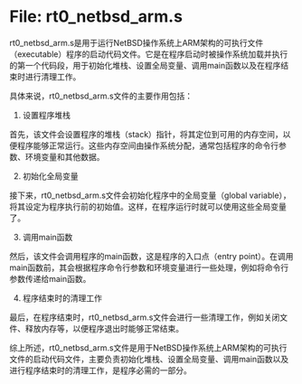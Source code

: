 # File: rt0_netbsd_arm.s

rt0_netbsd_arm.s是用于运行NetBSD操作系统上ARM架构的可执行文件（executable）程序的启动代码文件。它是在程序启动时被操作系统加载并执行的第一个代码段，用于初始化堆栈、设置全局变量、调用main函数以及在程序结束时进行清理工作。

具体来说，rt0_netbsd_arm.s文件的主要作用包括：

1. 设置程序堆栈

首先，该文件会设置程序的堆栈（stack）指针，将其定位到可用的内存空间，以便程序能够正常运行。这些内存空间由操作系统分配，通常包括程序的命令行参数、环境变量和其他数据。

2. 初始化全局变量

接下来，rt0_netbsd_arm.s文件会初始化程序中的全局变量（global variable），将其设定为程序执行前的初始值。这样，在程序运行时就可以使用这些全局变量了。

3. 调用main函数

然后，该文件会调用程序的main函数，这是程序的入口点（entry point）。在调用main函数前，其会根据程序命令行参数和环境变量进行一些处理，例如将命令行参数传递给main函数。

4. 程序结束时的清理工作

最后，在程序结束时，rt0_netbsd_arm.s文件会进行一些清理工作，例如关闭文件、释放内存等，以便程序退出时能够正常结束。

综上所述，rt0_netbsd_arm.s文件是用于NetBSD操作系统上ARM架构的可执行文件的启动代码文件，主要负责初始化堆栈、设置全局变量、调用main函数以及进行程序结束时的清理工作，是程序必需的一部分。

